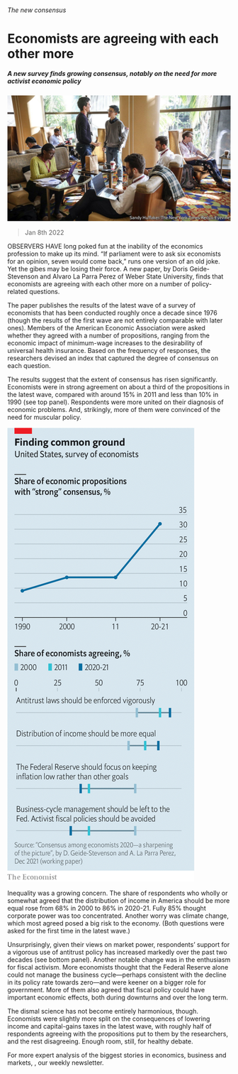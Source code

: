 ###### The new consensus

# Economists are agreeing with each other more 

##### A new survey finds growing consensus, notably on the need for more activist economic policy 

![image](images/20220108_fnp505.jpg) 

> Jan 8th 2022 

OBSERVERS HAVE long poked fun at the inability of the economics profession to make up its mind. “If parliament were to ask six economists for an opinion, seven would come back,” runs one version of an old joke. Yet the gibes may be losing their force. A new paper, by Doris Geide-Stevenson and Alvaro La Parra Perez of Weber State University, finds that economists are agreeing with each other more on a number of policy-related questions.

The paper publishes the results of the latest wave of a survey of economists that has been conducted roughly once a decade since 1976 (though the results of the first wave are not entirely comparable with later ones). Members of the American Economic Association were asked whether they agreed with a number of propositions, ranging from the economic impact of minimum-wage increases to the desirability of universal health insurance. Based on the frequency of responses, the researchers devised an index that captured the degree of consensus on each question.


The results suggest that the extent of consensus has risen significantly. Economists were in strong agreement on about a third of the propositions in the latest wave, compared with around 15% in 2011 and less than 10% in 1990 (see top panel). Respondents were more united on their diagnosis of economic problems. And, strikingly, more of them were convinced of the need for muscular policy.

![image](images/20220108_FNC329.png) 


Inequality was a growing concern. The share of respondents who wholly or somewhat agreed that the distribution of income in America should be more equal rose from 68% in 2000 to 86% in 2020-21. Fully 85% thought corporate power was too concentrated. Another worry was climate change, which most agreed posed a big risk to the economy. (Both questions were asked for the first time in the latest wave.)

Unsurprisingly, given their views on market power, respondents’ support for a vigorous use of antitrust policy has increased markedly over the past two decades (see bottom panel). Another notable change was in the enthusiasm for fiscal activism. More economists thought that the Federal Reserve alone could not manage the business cycle—perhaps consistent with the decline in its policy rate towards zero—and were keener on a bigger role for government. More of them also agreed that fiscal policy could have important economic effects, both during downturns and over the long term.

The dismal science has not become entirely harmonious, though. Economists were slightly more split on the consequences of lowering income and capital-gains taxes in the latest wave, with roughly half of respondents agreeing with the propositions put to them by the researchers, and the rest disagreeing. Enough room, still, for healthy debate.

For more expert analysis of the biggest stories in economics, business and markets, , our weekly newsletter.

